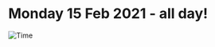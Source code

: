 # Monday 15 Feb 2021 - all day!
![Time](https://github.com/rich-ctm/today/workflows/Time/badge.svg)
